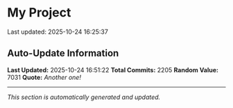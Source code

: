 # My Project


Last updated: 2025-10-24 16:25:37




































































































































































































































































































































































































































































































































































































































































































































































































































































































































































































































































































































































































































































































































































































































































































































































































































































































































































































































































































































































































































































































































































































































































































































































































































































































































































































































































































## Auto-Update Information

**Last Updated:** 2025-10-24 16:51:22
**Total Commits:** 2205
**Random Value:** 7031
**Quote:** _Another one!_

---
_This section is automatically generated and updated._